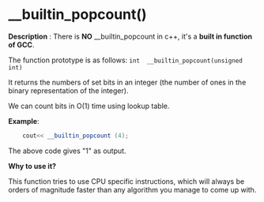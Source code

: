 # __builtin_popcount()

**Description** : There is **NO** __builtin_popcount in c++, it's a **built in function of GCC**.

The function prototype is as follows:
 ```int  __builtin_popcount(unsigned int)```

It returns the numbers of set bits in an integer (the number of ones in the binary representation of the integer).

We can count bits in O(1) time using lookup table.

**Example**:
```cpp
    cout<< __builtin_popcount (4);
```
The above code gives "1" as output.

**Why to use it?**

This function tries to use CPU specific instructions, which will always be orders of magnitude faster than any algorithm you manage to come up with.
